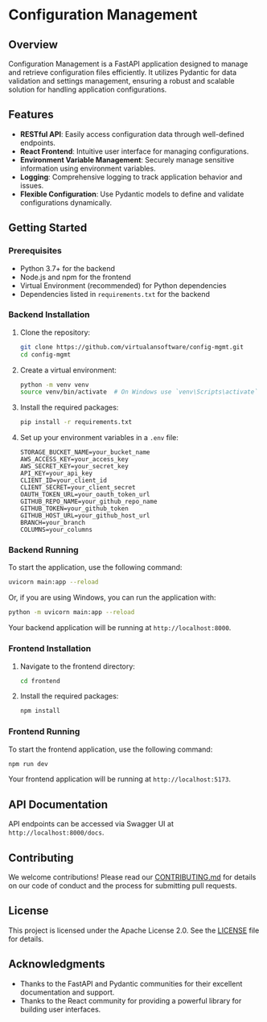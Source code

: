 # Configuration Management

## Overview

Configuration Management is a FastAPI application designed to manage and retrieve configuration files efficiently. It utilizes Pydantic for data validation and settings management, ensuring a robust and scalable solution for handling application configurations.

## Features

- **RESTful API**: Easily access configuration data through well-defined endpoints.
- **React Frontend**: Intuitive user interface for managing configurations.
- **Environment Variable Management**: Securely manage sensitive information using environment variables.
- **Logging**: Comprehensive logging to track application behavior and issues.
- **Flexible Configuration**: Use Pydantic models to define and validate configurations dynamically.

## Getting Started

### Prerequisites

- Python 3.7+ for the backend
- Node.js and npm for the frontend
- Virtual Environment (recommended) for Python dependencies
- Dependencies listed in `requirements.txt` for the backend

### Backend Installation

1. Clone the repository:

   ```bash
   git clone https://github.com/virtualansoftware/config-mgmt.git
   cd config-mgmt
   ```

2. Create a virtual environment:

   ```bash
   python -m venv venv
   source venv/bin/activate  # On Windows use `venv\Scripts\activate`
   ```

3. Install the required packages:

   ```bash
   pip install -r requirements.txt
   ```

4. Set up your environment variables in a `.env` file:

   ```plaintext
   STORAGE_BUCKET_NAME=your_bucket_name
   AWS_ACCESS_KEY=your_access_key
   AWS_SECRET_KEY=your_secret_key
   API_KEY=your_api_key
   CLIENT_ID=your_client_id
   CLIENT_SECRET=your_client_secret
   OAUTH_TOKEN_URL=your_oauth_token_url
   GITHUB_REPO_NAME=your_github_repo_name
   GITHUB_TOKEN=your_github_token
   GITHUB_HOST_URL=your_github_host_url
   BRANCH=your_branch
   COLUMNS=your_columns
   ```

### Backend Running

To start the application, use the following command:

```bash
uvicorn main:app --reload
```

Or, if you are using Windows, you can run the application with:

```bash
python -m uvicorn main:app --reload
```

Your backend application will be running at `http://localhost:8000`.


### Frontend Installation

1. Navigate to the frontend directory:

   ```bash
   cd frontend
   ```

2. Install the required packages:

   ```bash
   npm install
   ```

### Frontend Running

To start the frontend application, use the following command:

```bash
npm run dev
```

Your frontend application will be running at `http://localhost:5173`.

## API Documentation

API endpoints can be accessed via Swagger UI at `http://localhost:8000/docs`.

## Contributing

We welcome contributions! Please read our [CONTRIBUTING.md](CONTRIBUTING.md) for details on our code of conduct and the process for submitting pull requests.

## License

This project is licensed under the Apache License 2.0. See the [LICENSE](LICENSE) file for details.

## Acknowledgments

- Thanks to the FastAPI and Pydantic communities for their excellent documentation and support.
- Thanks to the React community for providing a powerful library for building user interfaces.
